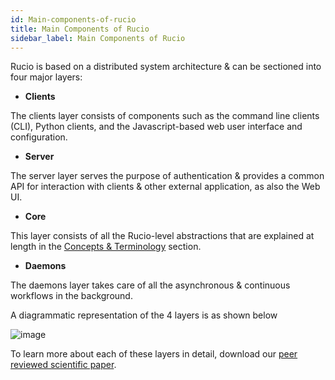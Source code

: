 ```yaml
---
id: Main-components-of-rucio
title: Main Components of Rucio
sidebar_label: Main Components of Rucio
---
```


Rucio is based on a distributed system architecture & can be sectioned into four major layers:

- **Clients**

The clients layer consists of components such as the command line clients (CLI), Python clients, and the Javascript-based web user interface and configuration.

- **Server**

The server layer serves the purpose of authentication & provides a common API for interaction with clients & other external application, as also the Web UI.

- **Core**

This layer consists of all the Rucio-level abstractions that are explained at length in the [Concepts & Terminology](concepts.md) section.

- **Daemons**

The daemons layer takes care of all the asynchronous & continuous workflows in the background.

A diagrammatic representation of the 4 layers is as shown below 

![image](/img/architecture.png)

To learn more about each of these layers in detail, download our [peer reviewed scientific paper](https://link.springer.com/article/10.1007/s41781-019-0026-3).






